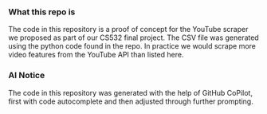 ### What this repo is
The code in this repository is a proof of concept for the YouTube scraper we proposed as part of our CS532 final project. 
The CSV file was generated using the python code found in the repo. In practice we would scrape more video features from the YouTube API than listed here.

### AI Notice
The code in this repository was generated with the help of GitHub CoPilot, first with code autocomplete and then adjusted through further prompting.
